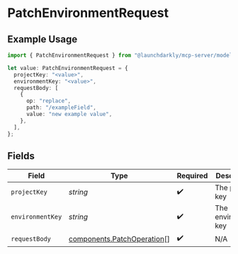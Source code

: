 # PatchEnvironmentRequest

## Example Usage

```typescript
import { PatchEnvironmentRequest } from "@launchdarkly/mcp-server/models/operations";

let value: PatchEnvironmentRequest = {
  projectKey: "<value>",
  environmentKey: "<value>",
  requestBody: [
    {
      op: "replace",
      path: "/exampleField",
      value: "new example value",
    },
  ],
};
```

## Fields

| Field                                                                    | Type                                                                     | Required                                                                 | Description                                                              |
| ------------------------------------------------------------------------ | ------------------------------------------------------------------------ | ------------------------------------------------------------------------ | ------------------------------------------------------------------------ |
| `projectKey`                                                             | *string*                                                                 | :heavy_check_mark:                                                       | The project key                                                          |
| `environmentKey`                                                         | *string*                                                                 | :heavy_check_mark:                                                       | The environment key                                                      |
| `requestBody`                                                            | [components.PatchOperation](../../models/components/patchoperation.md)[] | :heavy_check_mark:                                                       | N/A                                                                      |